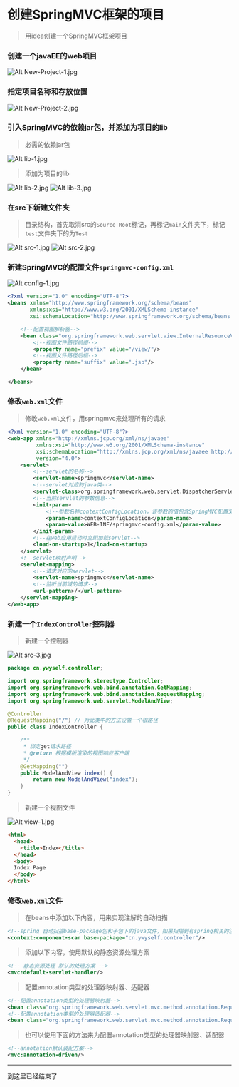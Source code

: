 # 创建SpringMVC框架的项目
> 用idea创建一个SpringMVC框架项目

### 创建一个javaEE的web项目
![Alt New-Project-1.jpg](../../images/spring-mvc/1/New-Project-1.jpg "创建一个javaEE的web项目")

### 指定项目名称和存放位置
![Alt New-Project-2.jpg](../../images/spring-mvc/1/New-Project-2.jpg "指定项目名称和存放位置")

### 引入SpringMVC的依赖jar包，并添加为项目的lib
> 必需的依赖jar包

![Alt lib-1.jpg](../../images/spring-mvc/1/lib-1.jpg "引入SpringMVC的依赖jar包")
> 添加为项目的lib

![Alt lib-2.jpg](../../images/spring-mvc/1/lib-2.jpg "添加为项目的lib")
![Alt lib-3.jpg](../../images/spring-mvc/1/lib-3.jpg "添加为项目的lib")


### 在src下新建文件夹
> 目录结构，首先取消src的`Source Root`标记，再标记`main`文件夹下，标记`test`文件夹下的为`Test`

![Alt src-1.jpg](../../images/spring-mvc/1/src-1.jpg "新建目录结构")
![Alt src-2.jpg](../../images/spring-mvc/1/src-2.jpg "标记目录")


### 新建SpringMVC的配置文件`springmvc-config.xml`
![Alt config-1.jpg](../../images/spring-mvc/1/config-1.jpg "新建springmvc的配置文件")
```xml
<?xml version="1.0" encoding="UTF-8"?>
<beans xmlns="http://www.springframework.org/schema/beans"
       xmlns:xsi="http://www.w3.org/2001/XMLSchema-instance"
       xsi:schemaLocation="http://www.springframework.org/schema/beans http://www.springframework.org/schema/beans/spring-beans.xsd">

    <!--配置视图解析器-->
    <bean class="org.springframework.web.servlet.view.InternalResourceViewResolver">
        <!--视图文件路径前缀-->
        <property name="prefix" value="/view/"/>
        <!--视图文件路径后缀-->
        <property name="suffix" value=".jsp"/>
    </bean>

</beans>
```

### 修改`web.xml`文件
> 修改`web.xml`文件，用springmvc来处理所有的请求

```xml
<?xml version="1.0" encoding="UTF-8"?>
<web-app xmlns="http://xmlns.jcp.org/xml/ns/javaee"
         xmlns:xsi="http://www.w3.org/2001/XMLSchema-instance"
         xsi:schemaLocation="http://xmlns.jcp.org/xml/ns/javaee http://xmlns.jcp.org/xml/ns/javaee/web-app_4_0.xsd"
         version="4.0">
    <servlet>
        <!--servlet的名称-->
        <servlet-name>springmvc</servlet-name>
        <!--servlet对应的java类-->
        <servlet-class>org.springframework.web.servlet.DispatcherServlet</servlet-class>
        <!--当前servlet的参数信息-->
        <init-param>
            <!--参数名称contextConfigLocation，该参数的值包含SpringMVC配置文件的路径-->
            <param-name>contextConfigLocation</param-name>
            <param-value>WEB-INF/springmvc-config.xml</param-value>
        </init-param>
        <!--在web应用启动时立即加载servlet-->
        <load-on-startup>1</load-on-startup>
    </servlet>
    <!--servlet映射声明-->
    <servlet-mapping>
        <!--请求对应的servlet-->
        <servlet-name>springmvc</servlet-name>
        <!--监听当前域的请求-->
        <url-pattern>/</url-pattern>
    </servlet-mapping>
</web-app>
```

### 新建一个`IndexController`控制器
> 新建一个控制器

![Alt src-3.jpg](../../images/spring-mvc/1/src-3.jpg "新建一个控制器")
```java
package cn.ywyself.controller;

import org.springframework.stereotype.Controller;
import org.springframework.web.bind.annotation.GetMapping;
import org.springframework.web.bind.annotation.RequestMapping;
import org.springframework.web.servlet.ModelAndView;

@Controller
@RequestMapping("/") // 为此类中的方法设置一个根路径
public class IndexController {

    /**
     * 绑定get请求路径
     * @return 根据模板渲染的视图响应客户端
     */
    @GetMapping("")
    public ModelAndView index() {
        return new ModelAndView("index");
    }
}
```

> 新建一个视图文件

![Alt view-1.jpg](../../images/spring-mvc/1/view-1.jpg "新建一个视图文件")

```html
<html>
  <head>
    <title>Index</title>
  </head>
  <body>
  Index Page
  </body>
</html>
```


### 修改`web.xml`文件
> 在beans中添加以下内容，用来实现注解的自动扫描

```xml
<!--spring 自动扫描base-package包和子包下的java文件，如果扫描到有spring相关的注解的类，则把这些类注册为spring的bean-->
<context:component-scan base-package="cn.ywyself.controller"/>
```

> 添加以下内容，使用默认的静态资源处理方案

```xml
<!-- 静态资源处理 默认的处理方案 -->
<mvc:default-servlet-handler/>
```
> 配置annotation类型的处理器映射器、适配器

```xml
<!--配置annotation类型的处理器映射器-->
<bean class="org.springframework.web.servlet.mvc.method.annotation.RequestMappingHandlerMapping"/>
<!--配置annotation类型的处理器适配器-->
<bean class="org.springframework.web.servlet.mvc.method.annotation.RequestMappingHandlerAdapter"/>
```
> 也可以使用下面的方法来为配置annotation类型的处理器映射器、适配器

```xml
<!--annotation默认装配方案-->
<mvc:annotation-driven/>
```
---
到这里已经结束了